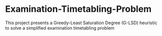 # Examination-Timetabling-Problem
This project presents a Greedy-Least Saturation Degree (G-LSD) heuristic to solve a simplified examination timetabling problem
